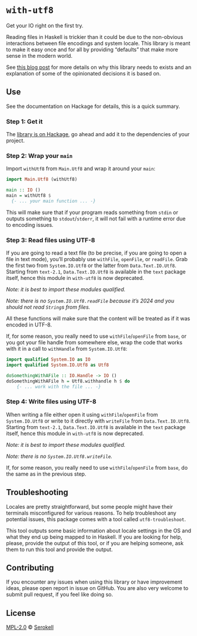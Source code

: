 # `with-utf8`

Get your IO right on the first try.

Reading files in Haskell is trickier than it could be due to the non-obvious
interactions between file encodings and system locale. This library is meant
to make it easy once and for all by providing “defaults” that make more sense
in the modern world.

See [this blog post][blog:post] for more details on why this library needs to
exists and an explanation of some of the opinionated decisions it is based on.

[blog:post]: https://serokell.io/blog/haskell-with-utf8


## Use

See the documentation on Hackage for details, this is a quick summary.

### Step 1: Get it

The [library is on Hackage][hackage:with-utf8],
go ahead and add it to the dependencies of your project.

[hackage:with-utf8]: https://hackage.haskell.org/package/with-utf8

### Step 2: Wrap your `main`

Import `withUtf8` from `Main.Utf8` and wrap it around your `main`:

```haskell
import Main.Utf8 (withUtf8)

main :: IO ()
main = withUtf8 $
  {- ... your main function ... -}
```

This will make sure that if your program reads something from `stdin` or
outputs something to `stdout`/`stderr`, it will not fail with a runtime
error due to encoding issues.

### Step 3: Read files using UTF-8

If you are going to read a text file (to be precise, if you are going to open
a file in text mode), you’ll probably use `withFile`, `openFile`, or `readFile`.
Grab the first two from `System.IO.Utf8` or the latter from `Data.Text.IO.Utf8`.
Starting from `text-2.1`, `Data.Text.IO.Utf8` is available in the `text` package
itself, hence this module in `with-utf8` is now deprecated.

_Note: it is best to import these modules qualified._

_Note: there is no `System.IO.Utf8.readFile` because it’s 2024 and
you should not read `String`s from files._

All these functions will make sure that the content will be treated as if it
was encoded in UTF-8.

If, for some reason, you really need to use `withFile`/`openFile` from `base`,
or you got your file handle from somewhere else, wrap the code that works
with it in a call to `withHandle` from `System.IO.Utf8`:

```haskell
import qualified System.IO as IO
import qualified System.IO.Utf8 as Utf8

doSomethingWithAFile :: IO.Handle -> IO ()
doSomethingWithAFile h = Utf8.withhandle h $ do
    {- ... work with the file ... -}
```

### Step 4: Write files using UTF-8

When writing a file either open it using `withFile`/`openFile` from
`System.IO.Utf8` or write to it directly with `writeFile` from
`Data.Text.IO.Utf8`.
Starting from `text-2.1`, `Data.Text.IO.Utf8` is available in the `text` package
itself, hence this module in `with-utf8` is now deprecated.

_Note: it is best to import these modules qualified._

_Note: there is no `System.IO.Utf8.writeFile`._

If, for some reason, you really need to use `withFile`/`openFile` from `base`,
do the same as in the previous step.

## Troubleshooting

Locales are pretty straightforward, but some people might have their terminals
misconfigured for various reasons. To help troubleshoot any potential issues,
this package comes with a tool called `utf8-troubleshoot`.

This tool outputs some basic information about locale settings in the OS and
what they end up being mapped to in Haskell. If you are looking for help,
please, provide the output of this tool, or if you are helping someone,
ask them to run this tool and provide the output.

## Contributing

If you encounter any issues when using this library or have improvement ideas,
please open report in issue on GitHub. You are also very welcome to submit
pull request, if you feel like doing so.


## License

[MPL-2.0] © [Serokell]

[MPL-2.0]: https://spdx.org/licenses/MPL-2.0.html
[Serokell]: https://serokell.io/
